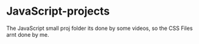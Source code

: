 # JavaScript-projects

The JavaScript small proj folder its done by some videos, so the CSS Files arnt done by me.
